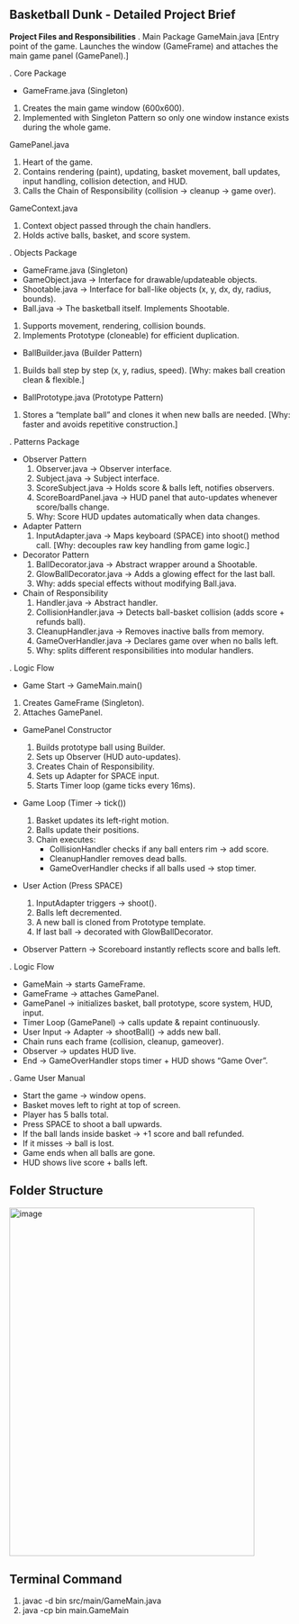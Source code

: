 ## Basketball Dunk - Detailed Project Brief

**Project Files and Responsibilities**
. Main Package
  GameMain.java [Entry point of the game. Launches the window (GameFrame) and attaches the main game panel (GamePanel).]

. Core Package
  - GameFrame.java (Singleton)
1. Creates the main game window (600x600).
2. Implemented with Singleton Pattern so only one window instance exists during the whole game.

  GamePanel.java
1. Heart of the game.
2. Contains rendering (paint), updating, basket movement, ball updates, input handling, collision detection, and HUD.
3. Calls the Chain of Responsibility (collision → cleanup → game over).

  GameContext.java
1. Context object passed through the chain handlers.
2. Holds active balls, basket, and score system.

. Objects Package
  - GameFrame.java (Singleton)
  - GameObject.java → Interface for drawable/updateable objects.
  - Shootable.java → Interface for ball-like objects (x, y, dx, dy, radius, bounds).
  - Ball.java → The basketball itself. Implements Shootable.
  1. Supports movement, rendering, collision bounds.
  2. Implements Prototype (cloneable) for efficient duplication.
  - BallBuilder.java (Builder Pattern)
  1. Builds ball step by step (x, y, radius, speed). [Why: makes ball creation clean & flexible.]
  - BallPrototype.java (Prototype Pattern)
  1. Stores a “template ball” and clones it when new balls are needed. [Why: faster and avoids repetitive construction.]

. Patterns Package
  - Observer Pattern
    1. Observer.java → Observer interface.
    2. Subject.java → Subject interface.
    3. ScoreSubject.java → Holds score & balls left, notifies observers.
    4. ScoreBoardPanel.java → HUD panel that auto-updates whenever score/balls change.
    5. Why: Score HUD updates automatically when data changes.
  - Adapter Pattern
    1. InputAdapter.java → Maps keyboard (SPACE) into shoot() method call. [Why: decouples raw key handling from game logic.]
  - Decorator Pattern
    1. BallDecorator.java → Abstract wrapper around a Shootable.
    2. GlowBallDecorator.java → Adds a glowing effect for the last ball.
    3. Why: adds special effects without modifying Ball.java.
  - Chain of Responsibility
    1. Handler.java → Abstract handler.
    2. CollisionHandler.java → Detects ball-basket collision (adds score + refunds ball).
    3. CleanupHandler.java → Removes inactive balls from memory.
    4. GameOverHandler.java → Declares game over when no balls left.
    5. Why: splits different responsibilities into modular handlers.

. Logic Flow
  - Game Start → GameMain.main()
  1. Creates GameFrame (Singleton).
  2. Attaches GamePanel.

  - GamePanel Constructor
    1. Builds prototype ball using Builder.
    2. Sets up Observer (HUD auto-updates).
    3. Creates Chain of Responsibility.
    4. Sets up Adapter for SPACE input.
    5. Starts Timer loop (game ticks every 16ms).

  - Game Loop (Timer → tick())
    1. Basket updates its left-right motion.
    2. Balls update their positions.
    3. Chain executes:
       - CollisionHandler checks if any ball enters rim → add score.
       - CleanupHandler removes dead balls.
       - GameOverHandler checks if all balls used → stop timer.

  - User Action (Press SPACE)
    1. InputAdapter triggers → shoot().
    2. Balls left decremented.
    3. A new ball is cloned from Prototype template.
    4. If last ball → decorated with GlowBallDecorator.

- Observer Pattern → Scoreboard instantly reflects score and balls left.

. Logic Flow
  - GameMain → starts GameFrame.
  - GameFrame → attaches GamePanel.
  - GamePanel → initializes basket, ball prototype, score system, HUD, input.
  - Timer Loop (GamePanel) → calls update & repaint continuously.
  - User Input → Adapter → shootBall() → adds new ball.
  - Chain runs each frame (collision, cleanup, gameover).
  - Observer → updates HUD live.
  - End → GameOverHandler stops timer + HUD shows “Game Over”.

. Game User Manual
  - Start the game → window opens.
  - Basket moves left to right at top of screen.
  - Player has 5 balls total.
  - Press SPACE to shoot a ball upwards.
  - If the ball lands inside basket → +1 score and ball refunded.
  - If it misses → ball is lost.
  - Game ends when all balls are gone.
  - HUD shows live score + balls left.


## Folder Structure

<img width="435" height="619" alt="image" src="https://github.com/user-attachments/assets/348b633f-8d2b-44ca-a24d-233b37c5ef61" />


## Terminal Command

1. javac -d bin src/main/GameMain.java
2. java -cp bin main.GameMain

